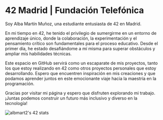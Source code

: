 # 42 Madrid | Fundación Telefónica

Soy Alba Martín Muñoz, una estudiante entusiasta de 42 en Madrid.

En mi tiempo en 42, he tenido el privilegio de sumergirme en un entorno de aprendizaje único, donde la colaboración, la experimentación y el pensamiento crítico son fundamentales para el proceso educativo. Desde el primer día, he estado desafiándome a mí misma para superar obstáculos y ampliar mis habilidades técnicas.

Este espacio en GitHub servirá como un escaparate de mis proyectos, tanto los que estoy realizando en 42 como otros proyectos personales que estoy desarrollando. Espero que encuentren inspiración en mis creaciones y que podamos aprender juntos en este emocionante viaje hacia la maestría en la programación.

Gracias por visitar mi página y espero que disfruten explorando mi trabajo. ¡Juntas podemos construir un futuro más inclusivo y diverso en la tecnología!

![albmart2's 42 stats](https://badge.mediaplus.ma/kettlebells/albmart2)
